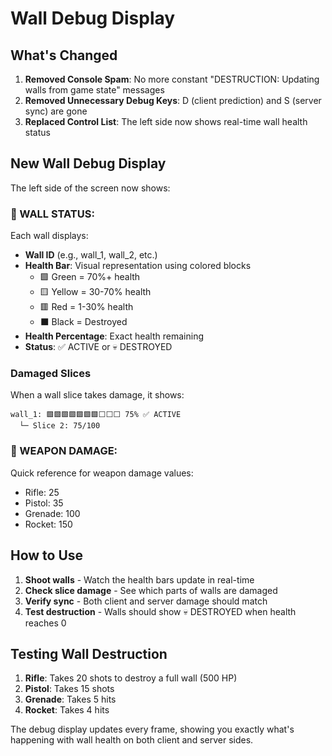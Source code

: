 # Wall Debug Display

## What's Changed

1. **Removed Console Spam**: No more constant "DESTRUCTION: Updating walls from game state" messages
2. **Removed Unnecessary Debug Keys**: D (client prediction) and S (server sync) are gone
3. **Replaced Control List**: The left side now shows real-time wall health status

## New Wall Debug Display

The left side of the screen now shows:

### 🧱 WALL STATUS:
Each wall displays:
- **Wall ID** (e.g., wall_1, wall_2, etc.)
- **Health Bar**: Visual representation using colored blocks
  - 🟩 Green = 70%+ health
  - 🟨 Yellow = 30-70% health
  - 🟥 Red = 1-30% health
  - ⬛ Black = Destroyed
- **Health Percentage**: Exact health remaining
- **Status**: ✅ ACTIVE or 💀 DESTROYED

### Damaged Slices
When a wall slice takes damage, it shows:
```
wall_1: 🟩🟩🟩🟩🟩🟩🟩⬜⬜⬜ 75% ✅ ACTIVE
  └─ Slice 2: 75/100
```

### 🎯 WEAPON DAMAGE:
Quick reference for weapon damage values:
- Rifle: 25
- Pistol: 35
- Grenade: 100
- Rocket: 150

## How to Use

1. **Shoot walls** - Watch the health bars update in real-time
2. **Check slice damage** - See which parts of walls are damaged
3. **Verify sync** - Both client and server damage should match
4. **Test destruction** - Walls should show 💀 DESTROYED when health reaches 0

## Testing Wall Destruction

1. **Rifle**: Takes 20 shots to destroy a full wall (500 HP)
2. **Pistol**: Takes 15 shots
3. **Grenade**: Takes 5 hits
4. **Rocket**: Takes 4 hits

The debug display updates every frame, showing you exactly what's happening with wall health on both client and server sides. 